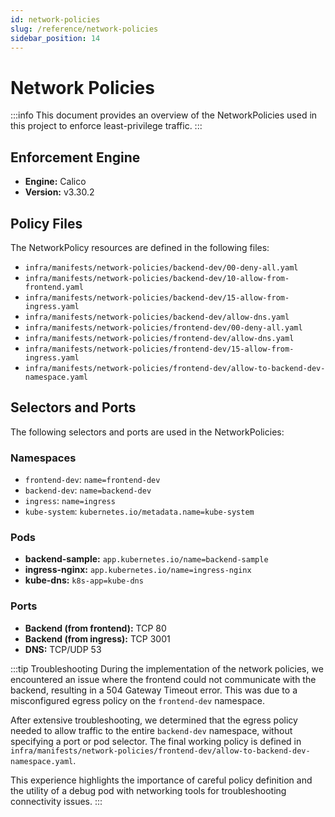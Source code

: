 ```yaml
---
id: network-policies
slug: /reference/network-policies
sidebar_position: 14
---
```


# Network Policies

:::info This document provides an overview of the NetworkPolicies used in this project to enforce least-privilege traffic. :::

## Enforcement Engine

- **Engine:** Calico
- **Version:** v3.30.2

## Policy Files

The NetworkPolicy resources are defined in the following files:

- `infra/manifests/network-policies/backend-dev/00-deny-all.yaml`
- `infra/manifests/network-policies/backend-dev/10-allow-from-frontend.yaml`
- `infra/manifests/network-policies/backend-dev/15-allow-from-ingress.yaml`
- `infra/manifests/network-policies/backend-dev/allow-dns.yaml`
- `infra/manifests/network-policies/frontend-dev/00-deny-all.yaml`
- `infra/manifests/network-policies/frontend-dev/allow-dns.yaml`
- `infra/manifests/network-policies/frontend-dev/15-allow-from-ingress.yaml`
- `infra/manifests/network-policies/frontend-dev/allow-to-backend-dev-namespace.yaml`

## Selectors and Ports

The following selectors and ports are used in the NetworkPolicies:

### Namespaces

- `frontend-dev`: `name=frontend-dev`
- `backend-dev`: `name=backend-dev`
- `ingress`: `name=ingress`
- `kube-system`: `kubernetes.io/metadata.name=kube-system`

### Pods

- **backend-sample:** `app.kubernetes.io/name=backend-sample`
- **ingress-nginx:** `app.kubernetes.io/name=ingress-nginx`
- **kube-dns:** `k8s-app=kube-dns`

### Ports

- **Backend (from frontend):** TCP 80
- **Backend (from ingress):** TCP 3001
- **DNS:** TCP/UDP 53

:::tip Troubleshooting During the implementation of the network policies, we encountered an issue where the frontend could not communicate with the backend, resulting in a 504 Gateway Timeout error. This was due to a misconfigured egress policy on the `frontend-dev` namespace.

After extensive troubleshooting, we determined that the egress policy needed to allow traffic to the entire `backend-dev` namespace, without specifying a port or pod selector. The final working policy is defined in `infra/manifests/network-policies/frontend-dev/allow-to-backend-dev-namespace.yaml`.

This experience highlights the importance of careful policy definition and the utility of a debug pod with networking tools for troubleshooting connectivity issues. :::
